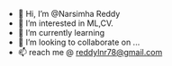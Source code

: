 - 👋 Hi, I’m @Narsimha Reddy
- 👀 I’m interested in ML,CV.
- 🌱 I’m currently learning 
- 💞️ I’m looking to collaborate on ...
- 📫 reach me @ reddylnr78@gmail.com

<!---
Narsimha96/Narsimha96 is a ✨ special ✨ repository because its `README.md` (this file) appears on your GitHub profile.
You can click the Preview link to take a look at your changes.
--->
